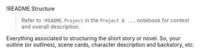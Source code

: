 !README.Structure

> Refer to `!README.Project` in the `Project 0 ...` notebook for context and overall description.

Everything associated to structuring the short story or novel. So, your outline (or outlines), scene cards, character description and backstory, etc.

